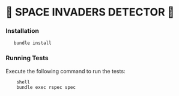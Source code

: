 # 👾 SPACE INVADERS DETECTOR 👾


### Installation

```shell
   bundle install
```

### Running Tests

Execute the following command to run the tests:

```
    shell
    bundle exec rspec spec
```
